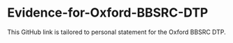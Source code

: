 # Evidence-for-Oxford-BBSRC-DTP
This GitHub link is tailored to personal statement for the Oxford BBSRC DTP. 

